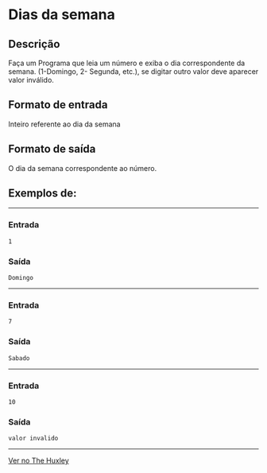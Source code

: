 # Dias da semana

## Descrição
Faça um Programa que leia um número e exiba o dia correspondente da semana. (1-Domingo, 2- Segunda, etc.), se digitar outro valor deve aparecer valor inválido.

## Formato de entrada

Inteiro referente ao dia da semana

## Formato de saída

O dia da semana correspondente ao número.

## Exemplos de:
_______________________________
### Entrada
    1
### Saída
    Domingo

_______________________________
### Entrada
    7
### Saída
    Sabado
_______________________________
### Entrada
    10
### Saída
    valor invalido
_______________________________

[Ver no The Huxley](https://thehuxley.com/problem/1311)